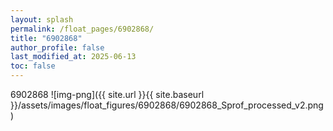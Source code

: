 ```yaml
---
layout: splash
permalink: /float_pages/6902868/
title: "6902868"
author_profile: false
last_modified_at: 2025-06-13
toc: false
---
```

 
6902868
![img-png]({{ site.url }}{{ site.baseurl }}/assets/images/float_figures/6902868/6902868_Sprof_processed_v2.png)